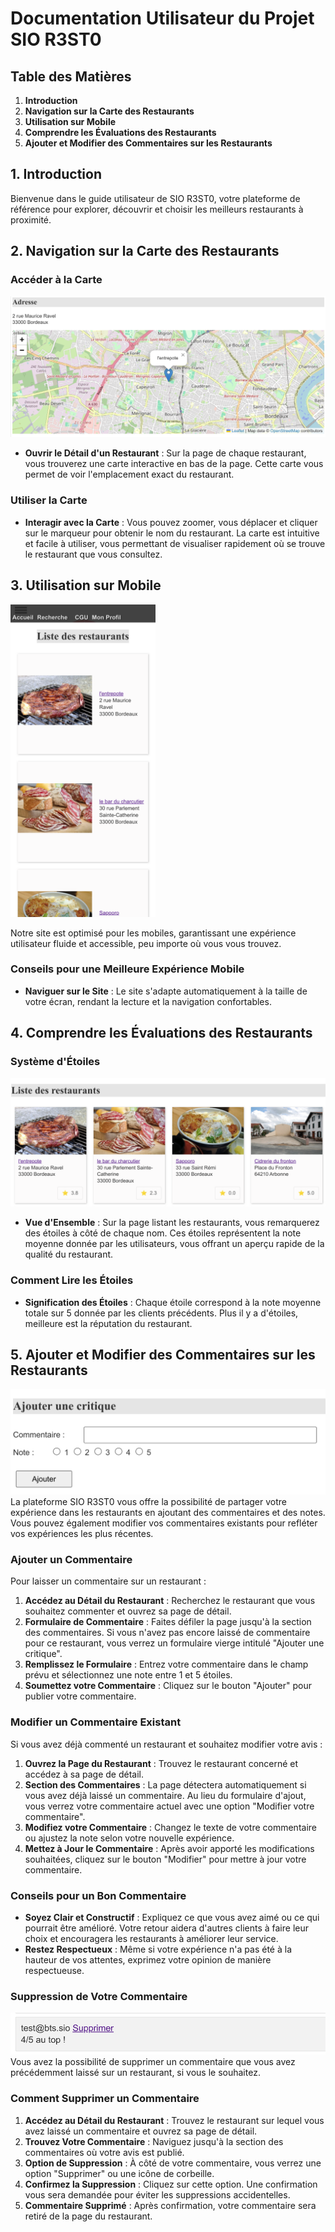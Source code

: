 # Documentation Utilisateur du Projet SIO R3ST0

## Table des Matières

1. **Introduction**
2. **Navigation sur la Carte des Restaurants**
3. **Utilisation sur Mobile**
4. **Comprendre les Évaluations des Restaurants**
5. **Ajouter et Modifier des Commentaires sur les Restaurants**

## 1. Introduction

Bienvenue dans le guide utilisateur de SIO R3ST0, votre plateforme de référence pour explorer, découvrir et choisir les meilleurs restaurants à proximité.

## 2. Navigation sur la Carte des Restaurants

### Accéder à la Carte

![capture d'écran](image.png)

- **Ouvrir le Détail d'un Restaurant** : Sur la page de chaque restaurant, vous trouverez une carte interactive en bas de la page. Cette carte vous permet de voir l'emplacement exact du restaurant.

### Utiliser la Carte

- **Interagir avec la Carte** : Vous pouvez zoomer, vous déplacer et cliquer sur le marqueur pour obtenir le nom du restaurant. La carte est intuitive et facile à utiliser, vous permettant de visualiser rapidement où se trouve le restaurant que vous consultez.

## 3. Utilisation sur Mobile

<img src="image-1.png" alt="capture d'écran" height="500px">

Notre site est optimisé pour les mobiles, garantissant une expérience utilisateur fluide et accessible, peu importe où vous vous trouvez.

### Conseils pour une Meilleure Expérience Mobile

- **Naviguer sur le Site** : Le site s'adapte automatiquement à la taille de votre écran, rendant la lecture et la navigation confortables.

## 4. Comprendre les Évaluations des Restaurants

### Système d'Étoiles

![capture d'écran](image-2.png)

- **Vue d'Ensemble** : Sur la page listant les restaurants, vous remarquerez des étoiles à côté de chaque nom. Ces étoiles représentent la note moyenne donnée par les utilisateurs, vous offrant un aperçu rapide de la qualité du restaurant.

### Comment Lire les Étoiles

- **Signification des Étoiles** : Chaque étoile correspond à la note moyenne totale sur 5 donnée par les clients précédents. Plus il y a d'étoiles, meilleure est la réputation du restaurant.

## 5. Ajouter et Modifier des Commentaires sur les Restaurants
![ajouter un commentaire](image-3.png)
La plateforme SIO R3ST0 vous offre la possibilité de partager votre expérience dans les restaurants en ajoutant des commentaires et des notes. Vous pouvez également modifier vos commentaires existants pour refléter vos expériences les plus récentes.

### Ajouter un Commentaire

Pour laisser un commentaire sur un restaurant :

1. **Accédez au Détail du Restaurant** : Recherchez le restaurant que vous souhaitez commenter et ouvrez sa page de détail.
2. **Formulaire de Commentaire** : Faites défiler la page jusqu'à la section des commentaires. Si vous n'avez pas encore laissé de commentaire pour ce restaurant, vous verrez un formulaire vierge intitulé "Ajouter une critique".
3. **Remplissez le Formulaire** : Entrez votre commentaire dans le champ prévu et sélectionnez une note entre 1 et 5 étoiles.
4. **Soumettez votre Commentaire** : Cliquez sur le bouton "Ajouter" pour publier votre commentaire.

### Modifier un Commentaire Existant

Si vous avez déjà commenté un restaurant et souhaitez modifier votre avis :

1. **Ouvrez la Page du Restaurant** : Trouvez le restaurant concerné et accédez à sa page de détail.
2. **Section des Commentaires** : La page détectera automatiquement si vous avez déjà laissé un commentaire. Au lieu du formulaire d'ajout, vous verrez votre commentaire actuel avec une option "Modifier votre commentaire".
3. **Modifiez votre Commentaire** : Changez le texte de votre commentaire ou ajustez la note selon votre nouvelle expérience.
4. **Mettez à Jour le Commentaire** : Après avoir apporté les modifications souhaitées, cliquez sur le bouton "Modifier" pour mettre à jour votre commentaire.

### Conseils pour un Bon Commentaire

- **Soyez Clair et Constructif** : Expliquez ce que vous avez aimé ou ce qui pourrait être amélioré. Votre retour aidera d'autres clients à faire leur choix et encouragera les restaurants à améliorer leur service.
- **Restez Respectueux** : Même si votre expérience n'a pas été à la hauteur de vos attentes, exprimez votre opinion de manière respectueuse.

### Suppression de Votre Commentaire
![supprimer commentaire](image-5.png)
Vous avez la possibilité de supprimer un commentaire que vous avez précédemment laissé sur un restaurant, si vous le souhaitez.

### Comment Supprimer un Commentaire

1. **Accédez au Détail du Restaurant** : Trouvez le restaurant sur lequel vous avez laissé un commentaire et ouvrez sa page de détail.
2. **Trouvez Votre Commentaire** : Naviguez jusqu'à la section des commentaires où votre avis est publié.
3. **Option de Suppression** : À côté de votre commentaire, vous verrez une option "Supprimer" ou une icône de corbeille.
4. **Confirmez la Suppression** : Cliquez sur cette option. Une confirmation vous sera demandée pour éviter les suppressions accidentelles.
5. **Commentaire Supprimé** : Après confirmation, votre commentaire sera retiré de la page du restaurant.
